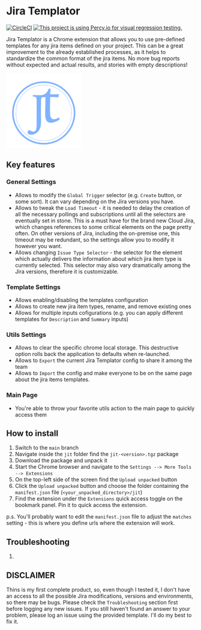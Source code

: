 # Jira Templator
[![CircleCI](https://circleci.com/gh/dimafirsov/jira-templator/tree/develop.svg?style=shield&circle-token=7df1dc5b6e57e2bdd4478fae9c4afd10219d4b2b)](https://circleci.com/gh/dimafirsov/jira-templator/tree/develop)
[![This project is using Percy.io for visual regression testing.](https://percy.io/static/images/percy-badge.svg)](https://percy.io/72fa82a6/jira-templator)

Jira Templator is a Chrome extension that allows you to use pre-defined templates for any jira items defined on your project. 
This can be a great improvement to the already established processes, as it helps to standardize the common format of the 
jira items. No more bug reports without expected and actual results, and stories with empty descriptions!

<img src="jt_logo.png" width="200" />

## Key features
###  General Settings
* Allows to modify the `Global Trigger` selector (e.g. `Create` button, or some sort). It can vary depending on the Jira versions you have.
* Allows to tweak the `Load Timeout` - it is needed to delay the creation of all the necessary pollings and subscriptions until all the selectors
are eventually set in stone. This is a must have for the brand new Cloud Jira, which changes references to some critical elements on the page pretty often. 
On other versions of Jira, including the on-premise one, this timeout may be redundant, so the settings allow you to modify it however you want.
* Allows changing `Issue Type Selector` - the selector for the element which actually delivers the information about which jira item type is currently selected. 
This selector may also vary dramatically among the Jira versions, therefore it is customizable.

### Template Settings
* Allows enabling/disabling the templates configuration
* Allows to create new jira item types, rename, and remove existing ones
* Allows for multiple inputs cofigurations (e.g. you can apply different templates for `Description` and `Summary` inputs)

### Utils Settings
* Allows to clear the specific chrome local storage. This destructive option rolls back the application to defaults when re-launched.
* Allows to `Export` the current Jira Templator config to share it among the team
* Allows to `Import` the config and make everyone to be on the same page about the jira items templates.

### Main Page
* You're able to throw your favorite utils action to the main page to quickly access them

## How to install
1. Switch to the `main` branch
2. Navigate inside the `jit` folder find the `jit-<version>.tgz` package
3. Download the package and unpack it
4. Start the Chrome browser and navigate to the `Settings --> More Tools --> Extensions`
5. On the top-left side of the screen find the `Upload unpacked` button
6. Click the `Upload unpacked` button and choose the folder containing the `manifest.json` file (`<your_unpacked_directory>/jit`)
7. Find the extension under the `Extensions` quick access toggle on the bookmark panel. Pin it to quick access the extension.

p.s. You'll probably want to edit the `manifest.json` file to adjust the `matches` setting  - this is where you define urls where the extension will work.

## Troubleshooting
1. 

## DISCLAIMER
Thins is my first complete product, so, even though I tested it, I don't have an access to all the possible Jira modifications, versions and environments, so there may be bugs. 
Please check the `Troubleshooting` section first before logging any new issues. If you still haven't found an answer to your problem, please log an issue using the provided template. 
I'll do my best to fix it.